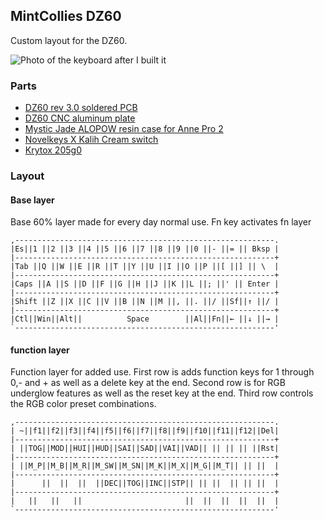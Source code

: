 ## MintCollies DZ60
Custom layout for the DZ60.

![Photo of the keyboard after I built it](https://i.imgur.com/x0ooI8qh.jpeg)

### Parts
+ [DZ60 rev 3.0 soldered PCB](https://kbdfans.com/products/dz60-60-pcb)
+ [DZ60 CNC aluminum plate](https://kbdfans.com/products/dz60-cnc-aluminum-plate?variant=39293765025931)
+ [Mystic Jade ALOPOW resin case for Anne Pro 2](https://kbdfans.com/products/alopow-resin-case-for-anne-pro-2?_pos=3&_sid=0f3043940&_ss=r)
+ [Novelkeys X Kalih Cream switch](https://kbdfans.com/products/novelkey-x-kailh-linear-cream-switch)
+ [Krytox 205g0](https://thekey.company/collections/in-stock/products/lubricant)

### Layout
#### Base layer
Base 60% layer made for every day normal use.
Fn key activates fn layer
```
,----------------------------------------------------------.
|Es||1 ||2 ||3 ||4 ||5 ||6 ||7 ||8 ||9 ||0 ||- ||= || Bksp |
|----------------------------------------------------------+
|Tab ||Q ||W ||E ||R ||T ||Y ||U ||I ||O ||P ||[ ||] || \  |
|----------------------------------------------------------+
|Caps ||A ||S ||D ||F ||G ||H ||J ||K ||L ||; ||' || Enter |
|----------------------------------------------------------+
|Shift ||Z ||X ||C ||V ||B ||N ||M ||, ||. ||/ ||Sf||↑ ||/ |
|----------------------------------------------------------+
|Ctl||Win||Alt||          Space        ||Al||Fn||← ||↓ ||→ |
`----------------------------------------------------------'
```

#### function layer
Function layer for added use.
First row is adds function keys for 1 through 0,- and + as well as a delete key at the end.
Second row is for RGB underglow features as well as the reset key at the end.
Third row controls the RGB color preset combinations. 
```
,----------------------------------------------------------.
| ~||f1||f2||f3||f4||f5||f6||f7||f8||f9||f10||f11||f12||Del|
|----------------------------------------------------------+
| ||TOG||MOD||HUI||HUD||SAI||SAD||VAI||VAD|| || || || ||Rst|
|----------------------------------------------------------+
| ||M_P||M_B||M_R||M_SW||M_SN||M_K||M_X||M_G||M_T|| || ||  |
|----------------------------------------------------------+
|      ||  ||  ||  ||DEC||TOG||INC||STP|| || ||  || || ||  |
|----------------------------------------------------------+
|   ||   ||   ||                       ||  ||  ||  ||  ||  |
`----------------------------------------------------------'
```